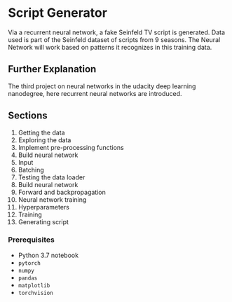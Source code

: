 # Script Generator
Via a recurrent neural network, a fake Seinfeld TV script is generated. Data used is part of the Seinfeld dataset of scripts from 9 seasons. The Neural Network will work based on patterns it recognizes in this training data.

## Further Explanation
The third project on neural networks in the udacity deep learning nanodegree, here recurrent neural networks are introduced. 

## Sections
1. Getting the data
2. Exploring the data
3. Implement pre-processing functions
4. Build neural network
5. Input
6. Batching
7. Testing the data loader
8. Build neural network
9. Forward and backpropagation
10. Neural network training
11. Hyperparameters
12. Training
13. Generating script

### Prerequisites
- Python 3.7 notebook 
- ```pytorch```
- ```numpy```
- ```pandas```
- ```matplotlib```
- ```torchvision```
